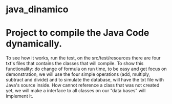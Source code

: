 java_dinamico
=============

Project to compile the Java Code dynamically.
==
To see how it works, run the test, on the src/test/resources there are four txt's files that contains the classes that will compile.
  To show this functionality: do change of formula on run time, to be easy and get focus on demonstration, we will use the four simple operations (add, multiply, subtract and divide) and to simulate the database, will have the txt file with Java's source inside. How cannot reference a class that was not created yet, we will make a interface to all classes on our “data bases” will implement it.
